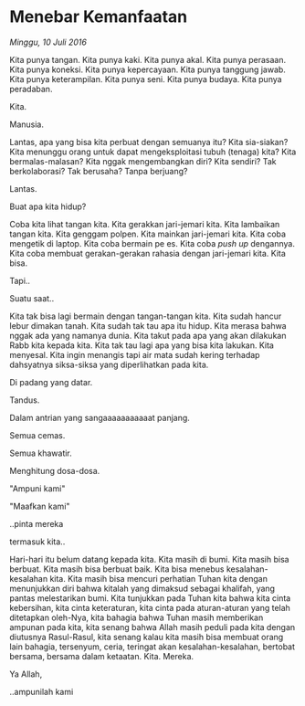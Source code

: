 # Menebar Kemanfaatan

_Minggu, 10 Juli 2016_

Kita punya tangan. Kita punya kaki. Kita punya akal. Kita punya perasaan. Kita punya koneksi. Kita punya kepercayaan. Kita punya tanggung jawab. Kita punya keterampilan. Kita punya seni. Kita punya budaya. Kita punya peradaban.

Kita.

Manusia.

Lantas, apa yang bisa kita perbuat dengan semuanya itu? Kita sia-siakan? Kita menunggu orang untuk dapat mengeksploitasi tubuh (tenaga) kita? Kita bermalas-malasan? Kita nggak mengembangkan diri? Kita sendiri? Tak berkolaborasi? Tak berusaha? Tanpa berjuang?

Lantas.

Buat apa kita hidup?

Coba kita lihat tangan kita. Kita gerakkan jari-jemari kita. Kita lambaikan tangan kita. Kita genggam polpen. Kita mainkan jari-jemari kita. Kita coba mengetik di laptop. Kita coba bermain pe es. Kita coba _push up_ dengannya. Kita coba membuat gerakan-gerakan rahasia dengan jari-jemari kita. Kita bisa.

Tapi..

Suatu saat..

Kita tak bisa lagi bermain dengan tangan-tangan kita. Kita sudah hancur lebur dimakan tanah. Kita sudah tak tau apa itu hidup. Kita merasa bahwa nggak ada yang namanya dunia. Kita takut pada apa yang akan dilakukan Rabb kita kepada kita. Kita tak tau lagi apa yang bisa kita lakukan. Kita menyesal. Kita ingin menangis tapi air mata sudah kering terhadap dahsyatnya siksa-siksa yang diperlihatkan pada kita.

Di padang yang datar.

Tandus.

Dalam antrian yang sangaaaaaaaaaaat panjang.

Semua cemas.

Semua khawatir.

Menghitung dosa-dosa.

"Ampuni kami"

"Maafkan kami"

..pinta mereka

termasuk kita..

Hari-hari itu belum datang kepada kita. Kita masih di bumi. Kita masih bisa berbuat. Kita masih bisa berbuat baik. Kita bisa menebus kesalahan-kesalahan kita. Kita masih bisa mencuri perhatian Tuhan kita dengan menunjukkan diri bahwa kitalah yang dimaksud sebagai khalifah, yang pantas melestarikan bumi. Kita tunjukkan pada Tuhan kita bahwa kita cinta kebersihan, kita cinta keteraturan, kita cinta pada aturan-aturan yang telah ditetapkan oleh-Nya, kita bahagia bahwa Tuhan masih memberikan ampunan pada kita, kita senang bahwa Allah masih peduli pada kita dengan diutusnya Rasul-Rasul, kita senang kalau kita masih bisa membuat orang lain bahagia, tersenyum, ceria, teringat akan kesalahan-kesalahan, bertobat bersama, bersama dalam ketaatan. Kita. Mereka.

Ya Allah,

..ampunilah kami